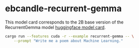 # ebcandle-recurrent-gemma

This model card corresponds to the 2B base version of the RecurrentGemma model
[huggingface model card](https://huggingface.co/google/recurrentgemma-2b).

```bash
cargo run --features cuda -r --example recurrent-gemma -- \
    --prompt "Write me a poem about Machine Learning."  
```
